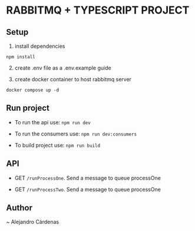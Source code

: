 # RABBITMQ + TYPESCRIPT PROJECT

## Setup

1. install dependencies

`npm install`

2. create .env file as a .env.example guide

3. create docker container to host rabbitmq server

`docker compose up -d`

## Run project

- To run the api use:
  `npm run dev`

- To run the consumers use:
  `npm run dev:consumers`

- To build project use:
  `npm run build`

## API

- GET `/runProcessOne`. Send a message to queue processOne

- GET `/runProcessTwo`. Send a message to queue processOne

## Author

~ Alejandro Cárdenas
